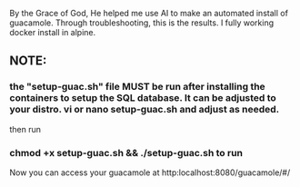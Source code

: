 By the Grace of God, He helped me use AI to make an automated install of guacamole. Through troubleshooting, this is the results. I fully working docker install in alpine.
## NOTE:
### the "setup-guac.sh" file MUST be run after installing the containers to setup the SQL database. It can be adjusted to your distro. vi or nano setup-guac.sh and adjust as needed.
then run
### chmod +x setup-guac.sh && ./setup-guac.sh to run

Now you can access your guacamole at http:localhost:8080/guacamole/#/
